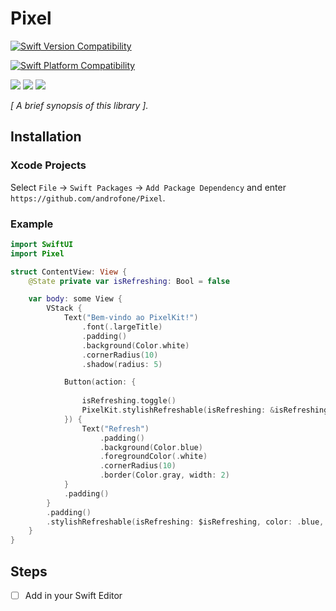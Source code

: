 # Pixel

<!-- Header Logo -->

<!--
<div align="center">
   <img width="600px" src="./Sources/MyLibraryName/MyLibraryName.docc/Resources/Images/banner-logo.png" alt="Banner Logo">
</div>

 -->


<!-- Badges -->

<p>

  [![Swift Version Compatibility](https://img.shields.io/endpoint?url=https%3A%2F%2Fswiftpackageindex.com%2Fapi%2Fpackages%2FCypherPoet%2FMyLibraryName%2Fbadge%3Ftype%3Dswift-versions)](https://swiftpackageindex.com/CypherPoet/MyLibraryName)

  [![Swift Platform Compatibility](https://img.shields.io/endpoint?url=https%3A%2F%2Fswiftpackageindex.com%2Fapi%2Fpackages%2FCypherPoet%2FMyLibraryName%2Fbadge%3Ftype%3Dplatforms)](https://swiftpackageindex.com/CypherPoet/MyLibraryName)

</p>


<p>
    <img src="https://img.shields.io/badge/License-MIT-blue.svg" />
    <img src="https://github.com/androfone/Pixel" />
    <a href="https://github.com/apple/swift-package-manager">
      <img src="https://img.shields.io/badge/spm-compatible-brightgreen.svg?style=flat" />
    </a>
</p>


<p align="center">

_[ A brief synopsis of this library ]._

</p>


## Installation

### Xcode Projects

Select `File` -> `Swift Packages` -> `Add Package Dependency` and enter `https://github.com/androfone/Pixel`.

### Example



```swift
import SwiftUI
import Pixel

struct ContentView: View {
    @State private var isRefreshing: Bool = false

    var body: some View {
        VStack {
            Text("Bem-vindo ao PixelKit!")
                .font(.largeTitle)
                .padding()
                .background(Color.white)
                .cornerRadius(10)
                .shadow(radius: 5) 

            Button(action: {
                
                isRefreshing.toggle()
                PixelKit.stylishRefreshable(isRefreshing: &isRefreshing, color: .blue, size: 30)
            }) {
                Text("Refresh")
                    .padding()
                    .background(Color.blue)
                    .foregroundColor(.white)
                    .cornerRadius(10)
                    .border(Color.gray, width: 2)
            }
            .padding()
        }
        .padding()
        .stylishRefreshable(isRefreshing: $isRefreshing, color: .blue, size: 30)
    }
}
```



## Steps 

- [ ] Add in your Swift Editor
